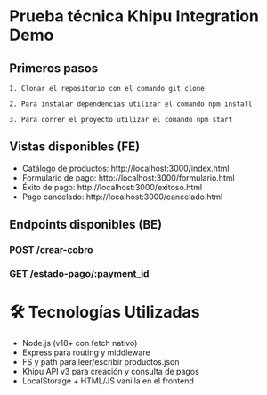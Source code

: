 # Prueba técnica Khipu Integration Demo
## Primeros pasos
```
1. Clonar el repositorio con el comando git clone
```

```
2. Para instalar dependencias utilizar el comando npm install
```

```
3. Para correr el proyecto utilizar el comando npm start
```

## Vistas disponibles (FE)
- Catálogo de productos: http://localhost:3000/index.html
- Formulario de pago: http://localhost:3000/formulario.html
- Éxito de pago: http://localhost:3000/exitoso.html
- Pago cancelado: http://localhost:3000/cancelado.html

## Endpoints disponibles (BE)
### POST /crear-cobro
### GET /estado-pago/:payment_id
# 🛠 Tecnologías Utilizadas
- Node.js (v18+ con fetch nativo)
- Express para routing y middleware
- FS y path para leer/escribir productos.json
- Khipu API v3 para creación y consulta de pagos
- LocalStorage + HTML/JS vanilla en el frontend
